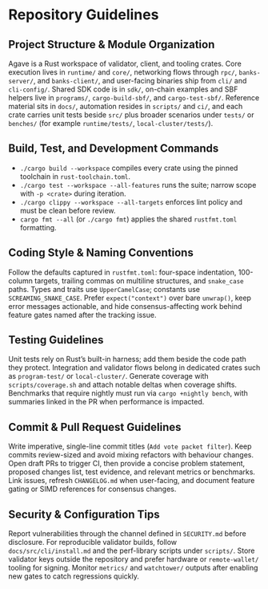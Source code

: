 # Repository Guidelines

## Project Structure & Module Organization
Agave is a Rust workspace of validator, client, and tooling crates. Core execution lives in `runtime/` and `core/`, networking flows through `rpc/`, `banks-server/`, and `banks-client/`, and user-facing binaries ship from `cli/` and `cli-config/`. Shared SDK code is in `sdk/`, on-chain examples and SBF helpers live in `programs/`, `cargo-build-sbf/`, and `cargo-test-sbf/`. Reference material sits in `docs/`, automation resides in `scripts/` and `ci/`, and each crate carries unit tests beside `src/` plus broader scenarios under `tests/` or `benches/` (for example `runtime/tests/`, `local-cluster/tests/`).

## Build, Test, and Development Commands
- `./cargo build --workspace` compiles every crate using the pinned toolchain in `rust-toolchain.toml`.
- `./cargo test --workspace --all-features` runs the suite; narrow scope with `-p <crate>` during iteration.
- `./cargo clippy --workspace --all-targets` enforces lint policy and must be clean before review.
- `cargo fmt --all` (or `./cargo fmt`) applies the shared `rustfmt.toml` formatting.

## Coding Style & Naming Conventions
Follow the defaults captured in `rustfmt.toml`: four-space indentation, 100-column targets, trailing commas on multiline structures, and `snake_case` paths. Types and traits use `UpperCamelCase`; constants use `SCREAMING_SNAKE_CASE`. Prefer `expect("context")` over bare `unwrap()`, keep error messages actionable, and hide consensus-affecting work behind feature gates named after the tracking issue.

## Testing Guidelines
Unit tests rely on Rust’s built-in harness; add them beside the code path they protect. Integration and validator flows belong in dedicated crates such as `program-test/` or `local-cluster/`. Generate coverage with `scripts/coverage.sh` and attach notable deltas when coverage shifts. Benchmarks that require nightly must run via `cargo +nightly bench`, with summaries linked in the PR when performance is impacted.

## Commit & Pull Request Guidelines
Write imperative, single-line commit titles (`Add vote packet filter`). Keep commits review-sized and avoid mixing refactors with behaviour changes. Open draft PRs to trigger CI, then provide a concise problem statement, proposed changes list, test evidence, and relevant metrics or benchmarks. Link issues, refresh `CHANGELOG.md` when user-facing, and document feature gating or SIMD references for consensus changes.

## Security & Configuration Tips
Report vulnerabilities through the channel defined in `SECURITY.md` before disclosure. For reproducible validator builds, follow `docs/src/cli/install.md` and the perf-library scripts under `scripts/`. Store validator keys outside the repository and prefer hardware or `remote-wallet/` tooling for signing. Monitor `metrics/` and `watchtower/` outputs after enabling new gates to catch regressions quickly.
